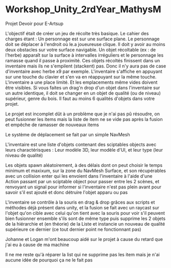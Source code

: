 # Workshop_Unity_2rdYear_MathysM

Projet Devoir pour E-Artsup

L'objectif était de créer un jeu de récolte très basique.
Le cahier des charges étant :
Un personnage est sur une surface plane.
Le personnage doit se déplacer à l'endroit où le.a joueureuse clique.
Il doit y avoir au moins deux obstacles sur votre surface navigable.
Un objet récoltable (ex : de l'herbe) apparaît sur la surface à intervalles irréguliers et le personnage les ramasse quand il passe à proximité.
Ces objets récoltés finissent dans un inventaire mais ils ne s'empilent (stackent) pas. Donc il n'y aura pas de case d'inventaire avec herbe x9 par exemple.
L'inventaire s'affiche en appuyant sur une touche du clavier et s'en va en réappuyant sur la même touche.
L'inventaire a une place limité. Et les emplacements même vides doivent être visibles.
Si vous faites un drag'n drop d'un objet dans l'inventaire sur un autre identique, il doit se changer en un objet de qualité (ou de niveau) supérieur, genre du bois.
Il faut au moins 6 qualités d'objets dans votre projet.

Le projet est incomplet dût à un problème que je n'ai pas pû résoudre, on peut fusionner les items mais la liste de item ne se vide pas après la fusion et empêche de ramasser de nouveaux items

Le système de déplacement se fait par un simple NavMesh

L'inventaire est une liste d'objets contenant des sciptables objects avec leurs charactérisques : Leur modèle 3D, leur modèle d'UI, et leur type (leur niveau de qualité)

Les objets spawn aléatoirement, à des délais dont on peut choisir le temps minimum et maxixum, sur la zone du NavMesh Surface, et son récupérables avec un collision enter qui les envoient dans l'inventaire à l'aide d'une Action passant par un sciptable object pour passer entre les 2 scènes, et renvoyant un signal pour informer si l'inventaire n'est pas plein avant pour savoir s'il est ajouté et donc détruire l'objet apparu ou pas

L'inventaire se contrôle à la souris en drag & drop grâces aux scripts et méthodes déjà présent dans unity, et la fusion se fait avec un raycast sur l'objet qu'on cible avec celui qu'on tient avec la souris pour voir s'il peuvent bien fusionner ensemble s'ils sont de même type puis supprime les 2 objets de la hiérarchie et (en théorie) de la Liste et instancie un nouveau de qualité supérieure ce dernier (ce tout dernier point ne fonctionnant pas)

Johanne et Logan m'ont beaucoup aidé sur le projet à cause du retard que j'ai eu à cause de ma machine

Il ne me reste qu'à réparer la list qui ne supprime pas les item mais je n'ai aucune idée de pourquoi ça ne le fait pas
